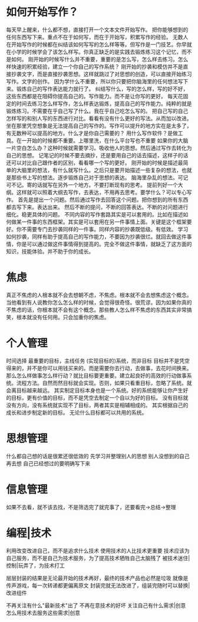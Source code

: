 # 如何开始写作？
每天早上醒来，什么都不想，直接打开一个文本文件开始写作。
把你能够想到的任何东西写下来。重点不在于如何写，而在于开始写，积累写作的经验。
无数人在开始写作的时候都在纠结该如何写写的怎么样等等。但写作是一门技艺。你早就在小学的时候学会了该怎么样写。你真正缺乏的是实践去锻炼练习这个记忆，而不是如何。
刚开始的时候写什么并不重要，重要的是怎么写，怎么样去练习。怎么样快速的积累经验，建立一个你自己的写作系统？
刚开始的抄袭和模仿并不是直接抄袭文字，而是直接抄袭思想。这样就跳过了对思想的创造，可以直接开始练习写作。文字的创作。
因为学什么不重要，所以你只要把你脑海里的任何想法写下来。锻炼自己的写作表达能力就行了。
纠结写什么，写的怎么样，写的好不好，这些东西都是在阻碍你提高自己的。写作能力。而不是让你写的更好。
每天花固定的时间去练习怎么样写作，怎么样表达锻炼，提高自己的写作能力。纯粹的就是锻炼练习。不需要在乎自己写了什么。我在乎自己吃怎么写的。
把自己写的自己怎样写的和别人写的东西进行对比。看看有没有什么更好的写法。从而加以改进。
坐在那里凭空想象是无法提高自己的写作的。写作可以提升的地方实在是太多了，有无数种可以提高的地方。什么才是你自己需要的？
用什么写作软件？是做工具。在一开始的时候都不重要。上哪里洗，在什么平台写也不重要
如果你的大脑一片空白怎么办？这种时候就需要学习。吸收他人的思想。然后通过写作去转化为自己的思想。
记笔记的时候不要去摘抄，还是要用自己的话去描述，这样子的话还可以对比自己跟作者的区别，看看哪一个写的更好。
刚开始的时候是描述最简单的大脑里的想法，有什么就写什么。之后只是要开始描述一些复杂的想法，也就是那些书上写的想法。逐步锻炼自己对于思想的表达。
脑海里杂乱的想法。可记可不记。寄的话就写在另外一个地方。不要打断现有的思考。
提前列好一个大纲。这样就可以照着大纲去写作，去表达，不用再去思考。要学什么？可以专心写作。
首先是提出一个问题。然后通过写作去回答这个问题。把你想到的所有东西都去写下来。表达出来。
然后不断的提问，不断的回答表达。不断的对问题进行细化。稳更具体的问题。
不同内容的写作套路其实是可以套用的。比如在描述如何做某一件事的东西框架。其实是可以套用在另一件事情上面。关键是这个框架要好。你不需要专门去抄袭同样的一件事。同样内容的抄袭既低级。有低效。
学习如何抄袭，同样有助于提高自己的写作能力，不要因为抄袭很烂。就回去做这件事情，你是可以通过做这件事情得到提高的。完全不做这件事情，就缺乏了这方面的知识，技能体验。并不助于你的成长。

# 焦虑
真正不焦虑的人根本就不会去想朝不虑，不焦虑。根本就不会去想焦虑这个概念。当他看到有人说教你怎么怎么样的时候，会觉得很奇怪。很荒谬。因为如果你真的不焦虑的话，你根本就不会有这个概念。那些教人怎么样不焦虑的东西其实非常搞笑，根本就没有任何用。只会加重你的焦虑。

# 个人管理
时间选择
最重要的目标，主线任务
(实现目标的)系统，而非目标
目标并不是凭空得来的，并不是你可以用钱买来的。而是需要你去行动，去做事，去花时间换来。那么怎么样做事怎么样行动？就比目标要更重要。建立起良好的高效的行动做事系统。流程方法。自然而然目标就会实现。否则，如果只看重目标，忽略了系统。就会离目标越来越远。
其实制定目标本身也是一个系统。好的系统能够让你产生好的目标，更有价值的目标，而不是凭空去制定一个自以为好的目标。
没有目标就没有方向，没有系统就实现不了目标，两者其实是相辅相成的。
其实根据自己的成长和进步制定新的目标。
无论什么目标都可以共用的系统。

# 思想管理
什么都自己想的话是很累还很低效的
先学习并整理别人的思想
别人没想到的自己再去想
自己已经想过的要明确写下来

# 信息管理
如果不去看，就不该去找，不是筛选完了就完事了，还要看完→总结→整理

# 编程|技术
利用改变改进自己，而不是追求什么技术
使用技术的人比技术更重要
技术应该为自己服务，而不是自己为技术服务，为了提高技术牺牲自己太脑残了
被技术迷住|控制|玩弄了，为技术打工

层层封装的结果是无论最开始的技术再好，最终的技术产品也必然是垃圾
就像是传声游戏，每一次转递都更偏离原文
封装完就无法改进了，组装完随时可以替换|改进组件

不再关注有什么"最新技术"出了
不再在意技术的好坏
关注自己有什么需求|创意
怎么用技术去服务这些需求|创意